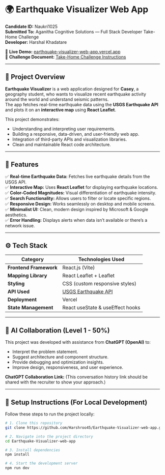 # 🌍 Earthquake Visualizer Web App

**Candidate ID:** Naukri1025  
**Submitted To:** Aganitha Cognitive Solutions — Full Stack Developer Take-Home Challenge  
**Developer:** Harshal Khadatare

🔗 **Live Demo:** [earthquake-visualizer-web-app.vercel.app](https://earthquake-visualizer-web-app.vercel.app/)  
📄 **Challenge Document:** [Take-Home Challenge Instructions](https://drive.google.com/file/d/10Rw3iLn5uMu_8M2SWx_5jSh18pioynyF/view?usp=sharing)

---

## 📘 Project Overview

**Earthquake Visualizer** is a web application designed for **Casey**, a geography student, who wants to visualize recent earthquake activity around the world and understand seismic patterns.  
The app fetches real-time earthquake data using the **USGS Earthquake API** and plots it on an **interactive map** using **React Leaflet**.

This project demonstrates:
- Understanding and interpreting user requirements.
- Building a responsive, data-driven, and user-friendly web app.
- Integration of third-party APIs and visualization libraries.
- Clean and maintainable React code architecture.

---

## 🌟 Features

✅ **Real-time Earthquake Data:** Fetches live earthquake details from the USGS API.  
✅ **Interactive Map:** Uses **React Leaflet** for displaying earthquake locations.  
✅ **Color-Coded Magnitudes:** Visual differentiation of earthquake intensity.  
✅ **Search Functionality:** Allows users to filter or locate specific regions.  
✅ **Responsive Design:** Works seamlessly on desktop and mobile screens.  
✅ **Minimalist UI:** Clean, modern design inspired by Microsoft & Google aesthetics.  
✅ **Error Handling:** Displays alerts when data isn’t available or there’s a network issue.

---

## ⚙️ Tech Stack

| Category | Technologies Used |
|-----------|-------------------|
| **Frontend Framework** | React.js (Vite) |
| **Mapping Library** | React Leaflet + Leaflet |
| **Styling** | CSS (custom responsive styles) |
| **API Used** | [USGS Earthquake API](https://earthquake.usgs.gov/earthquakes/feed/v1.0/summary/all_day.geojson) |
| **Deployment** | Vercel |
| **State Management** | React useState & useEffect hooks |

---

## 🧠 AI Collaboration (Level 1 - 50%)

This project was developed with assistance from **ChatGPT (OpenAI)** to:
- Interpret the problem statement.
- Suggest architecture and component structure.
- Provide debugging and optimization insights.
- Improve design, responsiveness, and user experience.

**ChatGPT Collaboration Link:** (This conversation history link should be shared with the recruiter to show your approach.)

---

## 🚀 Setup Instructions (For Local Development)

Follow these steps to run the project locally:

```bash
# 1. Clone this repository
git clone https://github.com/Harshroo45/Earthquake-Visualizer-web-app.git

# 2. Navigate into the project directory
cd Earthquake-Visualizer-web-app

# 3. Install dependencies
npm install

# 4. Start the development server
npm run dev
